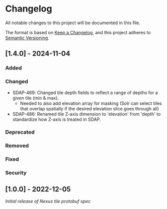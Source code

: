 # Changelog
All notable changes to this project will be documented in this file.

The format is based on [Keep a Changelog](https://keepachangelog.com/en/1.0.0/),
and this project adheres to [Semantic Versioning](https://semver.org/spec/v2.0.0.html).

## [1.4.0] - 2024-11-04
### Added
### Changed
- SDAP-469: Changed tile depth fields to reflect a range of depths for a given tile (min & max).
  - Needed to also add elevation array for masking (Solr can select tiles that overlap spatially if the desired elevation slice goes through all)
- SDAP-486: Renamed tile Z-axis dimension to 'elevation' from 'depth' to standardize how Z-axis is treated in SDAP.
### Deprecated
### Removed
### Fixed
### Security

## [1.0.0] - 2022-12-05
*Initial release of Nexus tile protobuf spec*